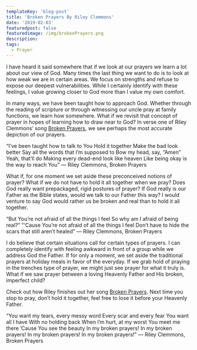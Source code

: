 ```yaml
---
templateKey: 'blog-post'
title: 'Broken Prayers By Riley Clemmons'
date: '2019-02-03'
featuredpost: false
featuredimage: /img/brokenPrayers.png
description:
tags:
  - Prayer
---
```


I have heard it said somewhere that if we look at our prayers we learn a lot about our view of God. Many times the last thing we want to do is to look at how weak we are in certain areas. We focus on strengths and refuse to expose our deepest vulnerabilities. While I certainly identify with these feelings, I value growing closer to God more than I value my own comfort.

In many ways, we have been taught how to approach God. Whether through the reading of scripture or through witnessing our uncle pray at family functions, we learn how somewhere. What if we revisit that concept of prayer in hopes of learning how to draw near to God? In verse one of Riley Clemmons’ song [Broken Prayers](https://genius.com/Riley-clemmons-broken-prayers-lyrics), we see perhaps the most accurate depiction of our prayers.

“I’ve been taught how to talk to You
Hold it together
Make the bad look better
Say all the words that I’m supposed to
Bow my head, say, “Amen”
Yeah, that’ll do
Making every dead-end look like heaven
Like being okay is the way to reach You”
— Riley Clemmons, Broken Prayers

What if, for one moment we set aside these preconceived notions of prayer? What if we do not have to hold it all together when we pray? Does God really want prepackaged, rigid postures of prayer? If God really is our Father as the Bible states, would we talk to our Father this way? I would venture to say God would rather us be broken and real than to hold it all together.

“But You’re not afraid of all the things I feel
So why am I afraid of being real?”
”‘Cause You’re not afraid of all the things I feel
Don’t have to hide the scars that still aren’t healed”
— Riley Clemmons, Broken Prayers

I do believe that certain situations call for certain types of prayers. I can completely identify with feeling awkward in front of a group while we address God the Father. If for only a moment, we set aside the traditional prayers at holiday meals in favor of the everyday. If we grab hold of praying in the trenches type of prayer, we might just see prayer for what it truly is. What if we saw prayer between a loving Heavenly Father and His broken, imperfect child?

Check out how Riley finishes out her song [Broken Prayers](https://genius.com/Riley-clemmons-broken-prayers-lyrics). Next time you stop to pray, don’t hold it together, feel free to lose it before your Heavenly Father.

“You want my tears, every messy word
Every scar and every fear
You want all I have
With no holding back
When I’m hurt, at my worst
You meet me there
’Cause You see the beauty
In my broken prayers!
In my broken prayers!
In my broken prayers!
In my broken prayers!”
— Riley Clemmons, Broken Prayers
